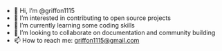 - 👋 Hi, I’m @griffon1115
- 👀 I’m interested in contributing to open source projects
- 🌱 I’m currently learning some coding skills
- 💞️ I’m looking to collaborate on documentation and community building
- 📫 How to reach me: griffon1115@gmail.com

<!---
griffon1115/griffon1115 is a ✨ special ✨ repository because its `README.md` (this file) appears on your GitHub profile.
You can click the Preview link to take a look at your changes.
--->
